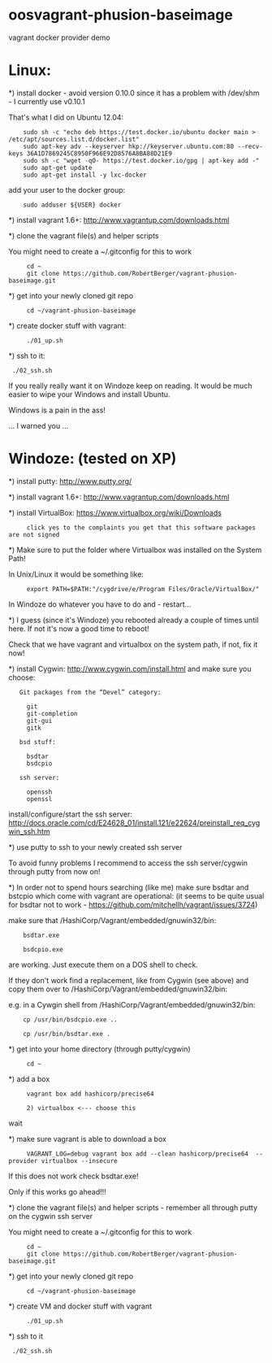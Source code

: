 oosvagrant-phusion-baseimage
=========================

vagrant docker provider demo

Linux:
======
*) install docker - avoid version 0.10.0 since it has a problem with /dev/shm - I currently use v0.10.1

That's what I did on Ubuntu 12.04:

        sudo sh -c "echo deb https://test.docker.io/ubuntu docker main > /etc/apt/sources.list.d/docker.list"
        sudo apt-key adv --keyserver hkp://keyserver.ubuntu.com:80 --recv-keys 36A1D7869245C8950F966E92D8576A8BA88D21E9
        sudo sh -c "wget -qO- https://test.docker.io/gpg | apt-key add -"
        sudo apt-get update
        sudo apt-get install -y lxc-docker

add your user to the docker group:

        sudo adduser ${USER} docker

*) install vagrant 1.6+: http://www.vagrantup.com/downloads.html

*) clone the vagrant file(s) and helper scripts

You might need to create a ~/.gitconfig for this to work

         cd ~
         git clone https://github.com/RobertBerger/vagrant-phusion-baseimage.git

*) get into your newly cloned git repo

         cd ~/vagrant-phusion-baseimage

*) create docker stuff with vagrant:

         ./01_up.sh

*) ssh to it:

	 ./02_ssh.sh

If you really really want it on Windoze keep on reading. It would be much easier to wipe your Windows and install Ubuntu.

Windows is a pain in the ass!

... I warned you ...

Windoze: (tested on XP)
=======================

*) install putty: http://www.putty.org/

*) install vagrant 1.6+: http://www.vagrantup.com/downloads.html

*) install VirtualBox: https://www.virtualbox.org/wiki/Downloads

         click yes to the complaints you get that this software packages are not signed

*) Make sure to put the folder where Virtualbox was installed on the System Path!

In Unix/Linux it would be something like:

         export PATH=$PATH:"/cygdrive/e/Program Files/Oracle/VirtualBox/"

In Windoze do whatever you have to do and - restart...

*) I guess (since it's Windoze) you rebooted already a couple of times until here. If not it's now a good time to reboot!

Check that we have vagrant and virtualbox on the system path, if not, fix it now!

*) install Cygwin: http://www.cygwin.com/install.html and make sure you choose: 

       Git packages from the “Devel” category:

         git
         git-completion
         git-gui
         gitk

       bsd stuff:

         bsdtar
         bsdcpio

       ssh server:

         openssh   
         openssl 

install/configure/start the ssh server: 
http://docs.oracle.com/cd/E24628_01/install.121/e22624/preinstall_req_cygwin_ssh.htm

*) use putty to ssh to your newly created ssh server

To avoid funny problems I recommend to access the ssh server/cygwin through putty from now on!

*) In order not to spend hours searching (like me) make sure bsdtar and bstcpio which come with vagrant are operational:
(it seems to be quite usual for bsdtar not to work - https://github.com/mitchellh/vagrant/issues/3724)

make sure that <Whereever you installed vagrant>/HashiCorp/Vagrant/embedded/gnuwin32/bin:

        bsdtar.exe
        
        bsdcpio.exe

are working. Just execute them on a DOS shell to check.

If they don't work find a replacement, like from Cygwin (see above) and copy them over to <Whereever you installed vagrant>/HashiCorp/Vagrant/embedded/gnuwin32/bin:

e.g. in a Cywgin shell from <Whereever you installed vagrant>/HashiCorp/Vagrant/embedded/gnuwin32/bin:

        cp /usr/bin/bsdcpio.exe ..

        cp /usr/bin/bsdtar.exe .

*) get into your home directory (through putty/cygwin)

         cd ~

*) add a box 

         vagrant box add hashicorp/precise64

         2) virtualbox <--- choose this

wait

*) make sure vagrant is able to download a box

         VAGRANT_LOG=debug vagrant box add --clean hashicorp/precise64  --provider virtualbox --insecure

If this does not work check bsdtar.exe!

Only if this works go ahead!!!      

*) clone the vagrant file(s) and helper scripts - remember all through putty on the cygwin ssh server

You might need to create a ~/.gitconfig for this to work

         cd ~
         git clone https://github.com/RobertBerger/vagrant-phusion-baseimage.git

*) get into your newly cloned git repo

         cd ~/vagrant-phusion-baseimage

*) create VM and docker stuff with vagrant

         ./01_up.sh

*) ssh to it

	 ./02_ssh.sh
